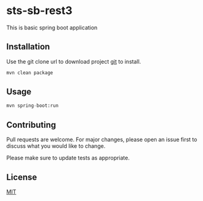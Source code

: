 # sts-sb-rest3
This is basic spring boot application

## Installation

Use the git clone url to download project    [git](https://github.com/ak-m/sts-sb-rest3.git) to install.

```bash
mvn clean package
```

## Usage

```python
mvn spring-boot:run
```

## Contributing
Pull requests are welcome. For major changes, please open an issue first to discuss what you would like to change.

Please make sure to update tests as appropriate.

## License
[MIT](https://choosealicense.com/licenses/mit/)